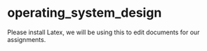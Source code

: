 # operating_system_design

Please install Latex, we will be using this to edit documents for our assignments.
